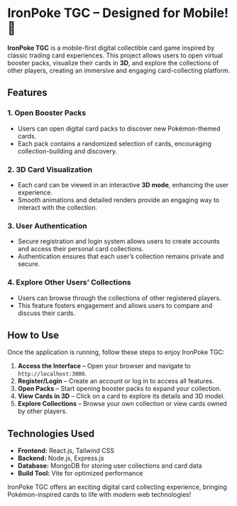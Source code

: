 # IronPoke TGC – Designed for Mobile! 📱

**IronPoke TGC** is a mobile-first digital collectible card game inspired by classic trading card experiences. This project allows users to open virtual booster packs, visualize their cards in **3D**, and explore the collections of other players, creating an immersive and engaging card-collecting platform.

## Features

### 1. Open Booster Packs
- Users can open digital card packs to discover new Pokémon-themed cards.
- Each pack contains a randomized selection of cards, encouraging collection-building and discovery.

### 2. 3D Card Visualization
- Each card can be viewed in an interactive **3D mode**, enhancing the user experience.
- Smooth animations and detailed renders provide an engaging way to interact with the collection.

### 3. User Authentication
- Secure registration and login system allows users to create accounts and access their personal card collections.
- Authentication ensures that each user’s collection remains private and secure.

### 4. Explore Other Users’ Collections
- Users can browse through the collections of other registered players.
- This feature fosters engagement and allows users to compare and discuss their cards.

## How to Use

Once the application is running, follow these steps to enjoy IronPoke TGC:

1. **Access the Interface** – Open your browser and navigate to `http://localhost:3000`.
2. **Register/Login** – Create an account or log in to access all features.
3. **Open Packs** – Start opening booster packs to expand your collection.
4. **View Cards in 3D** – Click on a card to explore its details and 3D model.
5. **Explore Collections** – Browse your own collection or view cards owned by other players.

## Technologies Used
- **Frontend:** React.js, Tailwind CSS
- **Backend:** Node.js, Express.js
- **Database:** MongoDB for storing user collections and card data
- **Build Tool:** Vite for optimized performance

IronPoke TGC offers an exciting digital card collecting experience, bringing Pokémon-inspired cards to life with modern web technologies!
